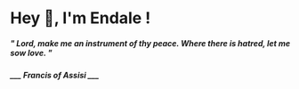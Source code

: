 <h1 title="head"> Hey 👋, I'm Endale !</h1>

**<h5><i>" Lord, make me an instrument of thy peace. Where there is hatred, let me sow love. "</i></h5>**

*<b>___ Francis of Assisi ___</b>*
